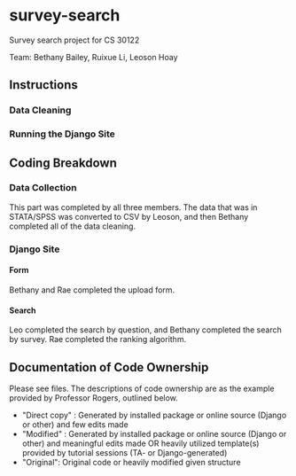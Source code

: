 # survey-search
Survey search project for CS 30122

Team: Bethany Bailey, Ruixue Li, Leoson Hoay

## Instructions

### Data Cleaning


### Running the Django Site


## Coding Breakdown

### Data Collection
This part was completed by all three members. The data that was in STATA/SPSS was converted to CSV by Leoson, and then Bethany completed all of the data cleaning.

### Django Site

#### Form
Bethany and Rae completed the upload form.

#### Search
Leo completed the search by question, and Bethany completed the search by survey. Rae completed the ranking algorithm.


## Documentation of Code Ownership  

Please see files. The descriptions of code ownership are as the example provided by Professor Rogers, outlined below.

- "Direct copy" : Generated by installed package or online source (Django or other) and few edits made
- "Modified" : Generated by installed package or online source (Django or other) and meaningful edits made   OR   heavily utilized template(s) provided by tutorial sessions (TA- or Django-generated)                                     
- "Original": Original code or heavily modified given structure  